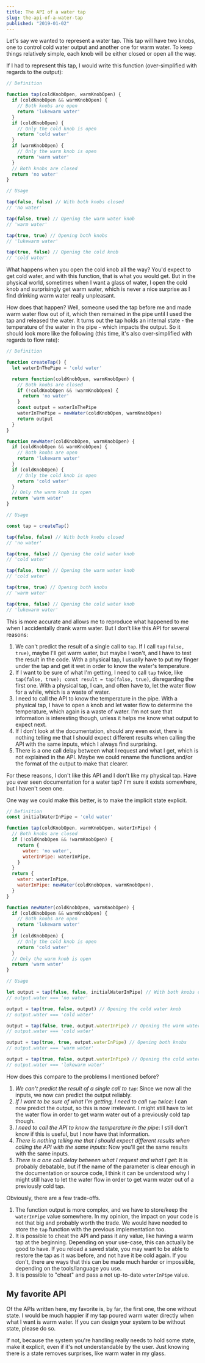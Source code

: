 ```yaml
---
title: The API of a water tap
slug: the-api-of-a-water-tap
published: "2019-01-02"
---
```


Let's say we wanted to represent a water tap. This tap will have two knobs, one to control cold water output and another one for warm water. To keep things relatively simple, each knob will be either closed or open all the way.

If I had to represent this tap, I would write this function (over-simplified with regards to the output):

```javascript
// Definition

function tap(coldKnobOpen, warmKnobOpen) {
  if (coldKnobOpen && warmKnobOpen) {
    // Both knobs are open
    return 'lukewarm water'
  }
  if (coldKnobOpen) {
    // Only the cold knob is open
    return 'cold water'
  }
  if (warmKnobOpen) {
    // Only the warm knob is open
    return 'warm water'
  }
  // Both knobs are closed
  return 'no water'
}

// Usage

tap(false, false) // With both knobs closed
// 'no water'

tap(false, true) // Opening the warm water knob
// 'warm water'

tap(true, true) // Opening both knobs
// 'lukewarm water'

tap(true, false) // Opening the cold knob
// 'cold water'
```

What happens when you open the cold knob all the way? You'd expect to get cold water, and with this function, that is what you would get. But in the physical world, sometimes when I want a glass of water, I open the cold knob and surprisingly get warm water, which is never a nice surprise as I find drinking warm water really unpleasant.

How does that happen? Well, someone used the tap before me and made warm water flow out of it, which then remained in the pipe until I used the tap and released the water. It turns out the tap holds an internal state - the temperature of the water in the pipe - which impacts the output. So it should look more like the following (this time, it's also over-simplified with regards to flow rate):

```javascript
// Definition

function createTap() {
  let waterInThePipe = 'cold water'

  return function(coldKnobOpen, warmKnobOpen) {
    // Both knobs are closed
    if (!coldKnobOpen && !warmKnobOpen) {
      return 'no water'
    }
    const output = waterInThePipe
    waterInThePipe = newWater(coldKnobOpen, warmKnobOpen)
    return output
  }
}

function newWater(coldKnobOpen, warmKnobOpen) {
  if (coldKnobOpen && warmKnobOpen) {
    // Both knobs are open
    return 'lukewarm water'
  }
  if (coldKnobOpen) {
    // Only the cold knob is open
    return 'cold water'
  }
  // Only the warm knob is open
  return 'warm water'
}

// Usage

const tap = createTap()

tap(false, false) // With both knobs closed
// 'no water'

tap(true, false) // Opening the cold water knob
// 'cold water'

tap(false, true) // Opening the warm water knob
// 'cold water'

tap(true, true) // Opening both knobs
// 'warm water'

tap(true, false) // Opening the cold water knob
// 'lukewarm water'
```

This is more accurate and allows me to reproduce what happened to me when I accidentally drank warm water. But I don't like this API for several reasons:

1. We can't predict the result of a single call to `tap`. If I call `tap(false, true)`, maybe I'll get warm water, but maybe I won't, and I have to test the result in the code. With a physical tap, I usually have to put my finger under the tap and get it wet in order to know the water's temperature.
2. If I want to be sure of what I'm getting, I need to call `tap` twice, like `tap(false, true); const result = tap(false, true)`, disregarding the first one. With a physical tap, I can, and often have to, let the water flow for a while, which is a waste of water.
3. I need to call the API to know the temperature in the pipe. With a physical tap, I have to open a knob and let water flow to determine the temperature, which again is a waste of water. I'm not sure that information is interesting though, unless it helps me know what output to expect next.
4. If I don't look at the documentation, should any even exist, there is nothing telling me that I should expect different results when calling the API with the same inputs, which I always find surprising.
5. There is a one call delay between what I request and what I get, which is not explained in the API. Maybe we could rename the functions and/or the format of the output to make that clearer.

For these reasons, I don't like this API and I don't like my physical tap. Have you ever seen documentation for a water tap? I'm sure it exists somewhere, but I haven't seen one.

One way we could make this better, is to make the implicit state explicit.

```javascript
// Definition
const initialWaterInPipe = 'cold water'

function tap(coldKnobOpen, warmKnobOpen, waterInPipe) {
  // Both knobs are closed
  if (!coldKnobOpen && !warmKnobOpen) {
    return {
      water: 'no water',
      waterInPipe: waterInPipe,
    }
  }
  return {
    water: waterInPipe,
    waterInPipe: newWater(coldKnobOpen, warmKnobOpen),
  }
}

function newWater(coldKnobOpen, warmKnobOpen) {
  if (coldKnobOpen && warmKnobOpen) {
    // Both knobs are open
    return 'lukewarm water'
  }
  if (coldKnobOpen) {
    // Only the cold knob is open
    return 'cold water'
  }
  // Only the warm knob is open
  return 'warm water'
}

// Usage

let output = tap(false, false, initialWaterInPipe) // With both knobs closed
// output.water === 'no water'

output = tap(true, false, output) // Opening the cold water knob
// output.water === 'cold water'

output = tap(false, true, output.waterInPipe) // Opening the warm water knob
// output.water === 'cold water'

output = tap(true, true, output.waterInPipe) // Opening both knobs
// output.water === 'warm water'

output = tap(true, false, output.waterInPipe) // Opening the cold water knob
// output.water === 'lukewarm water'
```

How does this compare to the problems I mentioned before?

1. _We can't predict the result of a single call to `tap`_: Since we now all the inputs, we now can predict the output reliably.
2. _If I want to be sure of what I'm getting, I need to call `tap` twice_: I can now predict the output, so this is now irrelevant. I might still have to let the water flow in order to get warm water out of a previously cold tap though.
3. _I need to call the API to know the temperature in the pipe_: I still don't know if this is useful, but I now have that information.
4. _There is nothing telling me that I should expect different results when calling the API with the same inputs_: Now you'll get the same results with the same inputs.
5. _There is a one call delay between what I request and what I get_: It is probably debatable, but if the name of the parameter is clear enough in the documentation or source code, I think it can be understood why I might still have to let the water flow in order to get warm water out of a previously cold tap.

Obviously, there are a few trade-offs.

1. The function output is more complex, and we have to store/keep the `waterInPipe` value somewhere. In my opinion, the impact on your code is not that big and probably worth the trade. We would have needed to store the `tap` function with the previous implementation too.
2. It is possible to cheat the API and pass it any value, like having a warm tap at the beginning. Depending on your use-case, this can actually be good to have. If you reload a saved state, you may want to be able to restore the tap as it was before, and not have it be cold again. If you don't, there are ways that this can be made much harder or impossible, depending on the tools/language you use.
3. It is possible to "cheat" and pass a not up-to-date `waterInPipe` value.

## My favorite API

Of the APIs written here, my favorite is, by far, the first one, the one without state. I would be much happier if my tap poured warm water directly when what I want is warm water. If you can design your system to be without state, please do so.

If not, because the system you're handling really needs to hold some state, make it explicit, even if it's not understandable by the user. Just knowing there is a state removes surprises, like warm water in my glass.
